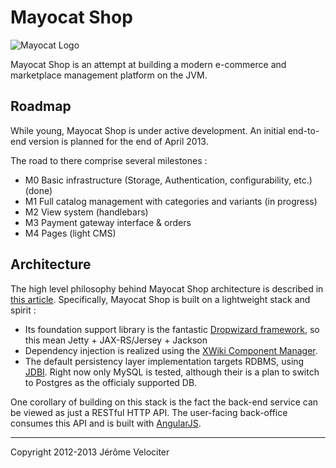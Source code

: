 Mayocat Shop
============

![Mayocat Logo](http://i.imgur.com/2TxYItk.png "Say Hello To The Mayo Cat")

Mayocat Shop is an attempt at building a modern e-commerce and marketplace management platform on the JVM.

Roadmap
-------

While young, Mayocat Shop is under active development. An initial end-to-end version is planned for the end of April 2013.

The road to there comprise several milestones :

- M0 Basic infrastructure (Storage, Authentication, configurability, etc.) (done)
- M1 Full catalog management with categories and variants (in progress)
- M2 View system (handlebars)
- M3 Payment gateway interface & orders
- M4 Pages (light CMS)

Architecture
------------

The high level philosophy behind Mayocat Shop architecture is described in [this article](http://velociter.fr/journal/my-idea-of-a-modern-web-app-on-the-jvm). Specifically, Mayocat Shop is built on a lightweight stack and spirit :

- Its foundation support library is the fantastic [Dropwizard framework](http://dropwizard.codahale.com/), so this mean Jetty + JAX-RS/Jersey + Jackson
- Dependency injection is realized using the [XWiki Component Manager](http://extensions.xwiki.org/xwiki/bin/view/Extension/Component+Module).
- The default persistency layer implementation targets RDBMS, using [JDBI](http://jdbi.org/). Right now only MySQL is tested, although their is a plan to switch to Postgres as the officialy supported DB.

One corollary of building on this stack is the fact the back-end service can be viewed as just a RESTful HTTP API. The user-facing back-office consumes this API and is built with [AngularJS](http://angularjs.org).

---

Copyright 2012-2013 Jérôme Velociter

